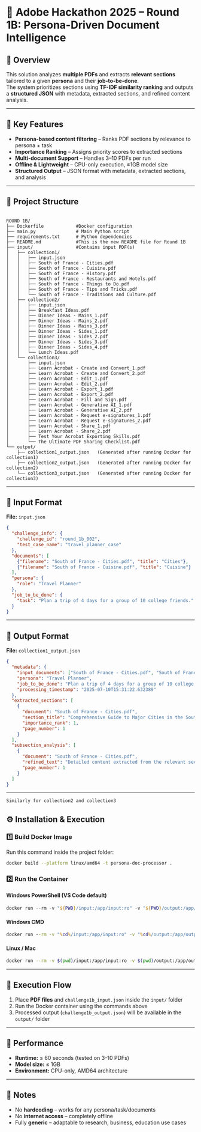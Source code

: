 # 📄 Adobe Hackathon 2025 – Round 1B: Persona-Driven Document Intelligence

## 🌟 Overview
This solution analyzes **multiple PDFs** and extracts **relevant sections** tailored to a given **persona** and their **job-to-be-done**.  
The system prioritizes sections using **TF-IDF similarity ranking** and outputs a **structured JSON** with metadata, extracted sections, and refined content analysis.

---

## 🧩 Key Features
- **Persona-based content filtering** – Ranks PDF sections by relevance to persona + task
- **Importance Ranking** – Assigns priority scores to extracted sections
- **Multi-document Support** – Handles 3–10 PDFs per run
- **Offline & Lightweight** – CPU-only execution, ≤1GB model size
- **Structured Output** – JSON format with metadata, extracted sections, and analysis

---

## 📂 Project Structure
```

ROUND 1B/
├── Dockerfile            #Docker configuration
├── main.py               # Main Python script
├── requirements.txt      # Python dependencies
├── README.md             #This is the new README file for Round 1B
├── input/                #Contains input PDF(s)
│   ├── collection1/
│   │   ├── input.json
│   │   ├── South of France - Cities.pdf
│   │   ├── South of France - Cuisine.pdf
│   │   ├── South of France - History.pdf
│   │   ├── South of France - Restaurants and Hotels.pdf
│   │   ├── South of France - Things to Do.pdf
│   │   ├── South of France - Tips and Tricks.pdf
│   │   └── South of France - Traditions and Culture.pdf
│   ├── collection2/
│   │   ├── input.json
│   │   ├── Breakfast Ideas.pdf
│   │   ├── Dinner Ideas - Mains_1.pdf
│   │   ├── Dinner Ideas - Mains_2.pdf
│   │   ├── Dinner Ideas - Mains_3.pdf
│   │   ├── Dinner Ideas - Sides_1.pdf
│   │   ├── Dinner Ideas - Sides_2.pdf
│   │   ├── Dinner Ideas - Sides_3.pdf
│   │   ├── Dinner Ideas - Sides_4.pdf
│   │   └── Lunch Ideas.pdf
│   └── collection3/
│       ├── input.json
│       ├── Learn Acrobat - Create and Convert_1.pdf
│       ├── Learn Acrobat - Create and Convert_2.pdf
│       ├── Learn Acrobat - Edit_1.pdf
│       ├── Learn Acrobat - Edit_2.pdf
│       ├── Learn Acrobat - Export_1.pdf
│       ├── Learn Acrobat - Export_2.pdf
│       ├── Learn Acrobat - Fill and Sign.pdf
│       ├── Learn Acrobat - Generative AI_1.pdf
│       ├── Learn Acrobat - Generative AI_2.pdf
│       ├── Learn Acrobat - Request e-signatures_1.pdf
│       ├── Learn Acrobat - Request e-signatures_2.pdf
│       ├── Learn Acrobat - Share_1.pdf
│       ├── Learn Acrobat - Share_2.pdf
│       ├── Test Your Acrobat Exporting Skills.pdf
│       └── The Ultimate PDF Sharing Checklist.pdf
└── output/
    ├── collection1_output.json   (Generated after running Docker for collection1)
    ├── collection2_output.json   (Generated after running Docker for collection2)
    └── collection3_output.json   (Generated after running Docker for collection3)

````

---

## 📝 Input Format
**File:** `input.json`
```json
{
  "challenge_info": {
    "challenge_id": "round_1b_002",
    "test_case_name": "travel_planner_case"
  },
  "documents": [
    {"filename": "South of France - Cities.pdf", "title": "Cities"},
    {"filename": "South of France - Cuisine.pdf", "title": "Cuisine"}
  ],
  "persona": {
    "role": "Travel Planner"
  },
  "job_to_be_done": {
    "task": "Plan a trip of 4 days for a group of 10 college friends."
  }
}
````

---

## 📝 Output Format

**File:** `collection1_output.json`

```json
{
  "metadata": {
    "input_documents": ["South of France - Cities.pdf", "South of France - Cuisine.pdf"],
    "persona": "Travel Planner",
    "job_to_be_done": "Plan a trip of 4 days for a group of 10 college friends.",
    "processing_timestamp": "2025-07-10T15:31:22.632389"
  },
  "extracted_sections": [
    {
      "document": "South of France - Cities.pdf",
      "section_title": "Comprehensive Guide to Major Cities in the South of France",
      "importance_rank": 1,
      "page_number": 1
    }
  ],
  "subsection_analysis": [
    {
      "document": "South of France - Cities.pdf",
      "refined_text": "Detailed content extracted from the relevant section...",
      "page_number": 1
    }
  ]
}
```

---
```
Similarly for collection2 and collection3

```

## ⚙️ Installation & Execution

### 1️⃣ Build Docker Image

Run this command inside the project folder:

```bash
docker build --platform linux/amd64 -t persona-doc-processor .
```

### 2️⃣ Run the Container

#### **Windows PowerShell (VS Code default)**

```powershell
docker run --rm -v "${PWD}/input:/app/input:ro" -v "${PWD}/output:/app/output" --network none persona-doc-processor
```

#### **Windows CMD**

```cmd
docker run --rm -v "%cd%/input:/app/input:ro" -v "%cd%/output:/app/output" --network none persona-doc-processor
```

#### **Linux / Mac**

```bash
docker run --rm -v $(pwd)/input:/app/input:ro -v $(pwd)/output:/app/output --network none persona-doc-processor
```

---

## 🏃 Execution Flow

1. Place **PDF files** and `challenge1b_input.json` inside the `input/` folder
2. Run the Docker container using the commands above
3. Processed output (`challenge1b_output.json`) will be available in the `output/` folder

---

## 🚀 Performance

* **Runtime:** ≤ 60 seconds (tested on 3–10 PDFs)
* **Model size:** ≤ 1GB
* **Environment:** CPU-only, AMD64 architecture

---

## 📌 Notes

* No **hardcoding** – works for any persona/task/documents
* No **internet access** – completely offline
* Fully **generic** – adaptable to research, business, education use cases

